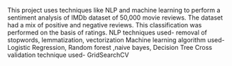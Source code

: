 This project uses techniques like NLP and machine learning to perform a sentiment analysis of IMDb dataset of 50,000 movie reviews.
The dataset had a mix of positive  and negative reviews. This classification was performed on the basis of ratings.
NLP techniques used- removal of stopwords, lemmatization, vectorization
Machine learning algorithm used- Logistic Regression, Random forest ,naive bayes, Decision Tree
Cross validation technique used- GridSearchCV
